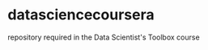 datasciencecoursera
===================

repository required in the Data Scientist's Toolbox course
